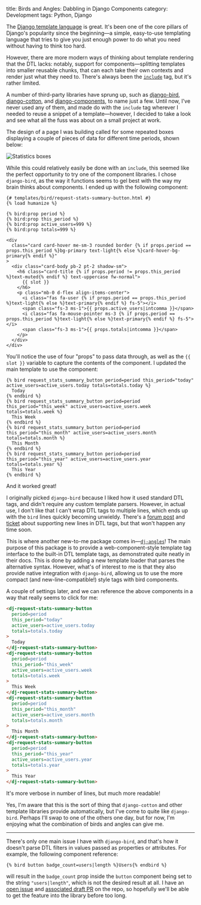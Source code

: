 title: Birds and Angles: Dabbling in Django Components
category: Development
tags: Python, Django

The [Django template language](https://docs.djangoproject.com/en/5.2/ref/templates/language/) is great. It's been one of the core pillars of Django's popularity since the beginning—a simple, easy-to-use templating language that tries to give you just enough power to do what you need without having to think too hard.

However, there are more modern ways of thinking about template rendering that the DTL lacks: notably, support for components—splitting templates into smaller reusable chunks, that can each take their own contexts and render just what they need to. There's always been the [`include`](https://docs.djangoproject.com/en/5.2/ref/templates/builtins/#include) tag, but it's rather limited.

A number of third-party libraries have sprung up, such as [django-bird](https://django-bird.readthedocs.io/), [django-cotton](https://django-cotton.com/), and [django-components](https://django-components.github.io/django-components/latest/), to name just a few. Until now, I've never used any of them, and made do with the `include` tag wherever I needed to reuse a snippet of a template—however, I decided to take a look and see what all the fuss was about on a small project at work.

The design of a page I was building called for some repeated boxes displaying a couple of pieces of data for different time periods, shown below:

![Statistics boxes](/assets/request-stats.png)

While this could relatively easily be done with an `include`, this seemed like the perfect opportunity to try one of the component libraries. I chose `django-bird`, as the way it functions seems to gel best with the way my brain thinks about components. I ended up with the following component:

```django
{# templates/bird/request-stats-summary-button.html #}
{% load humanize %}

{% bird:prop period %}
{% bird:prop this_period %}
{% bird:prop active_users=999 %}
{% bird:prop totals=999 %}

<div
  class="card card-hover me-sm-3 rounded border {% if props.period == props.this_period %}bg-primary text-light{% else %}card-hover-bg-primary{% endif %}"
>
  <div class="card-body pb-2 pt-2 shadow-sm">
    <h6 class="card-title {% if props.period != props.this_period %}text-muted{% endif %} text-uppercase fw-normal">
      {{ slot }}
    </h6>
    <p class="mb-0 d-flex align-items-center">
      <i class="fas fa-user {% if props.period == props.this_period %}text-light{% else %}text-primary{% endif %} fs-5"></i>
      <span class="fs-3 ms-1">{{ props.active_users|intcomma }}</span>
      <i class="fas fa-mouse-pointer ms-3 {% if props.period == props.this_period %}text-light{% else %}text-primary{% endif %} fs-5"></i>
      <span class="fs-3 ms-1">{{ props.totals|intcomma }}</span>
    </p>
  </div>
</div>
```

You'll notice the use of four "props" to pass data through, as well as the `{{ slot }}` variable to capture the contents of the component. I updated the main template to use the component:

```django
{% bird request_stats_summary_button period=period this_period="today" active_users=active_users.today totals=totals.today %}
  Today
{% endbird %}
{% bird request_stats_summary_button period=period this_period="this_week" active_users=active_users.week totals=totals.week %}
  This Week
{% endbird %}
{% bird request_stats_summary_button period=period this_period="this_month" active_users=active_users.month totals=totals.month %}
  This Month
{% endbird %}
{% bird request_stats_summary_button period=period this_period="this_year" active_users=active_users.year totals=totals.year %}
  This Year
{% endbird %}
```

And it worked great!

I originally picked `django-bird` because I liked how it used standard DTL tags, and didn't require any custom template parsers. However, in actual use, I don't like that I can't wrap DTL tags to multiple lines, which ends up with the `bird` lines quickly becoming unwieldy. There's a [forum post](https://forum.djangoproject.com/t/allow-newlines-inside-tags/36040/29) and [ticket](https://code.djangoproject.com/ticket/35899) about supporting new lines in DTL tags, but that won't happen any time soon.

This is where another new-to-me package comes in—[`dj-angles`](https://dj-angles.adamghill.com/en/stable/)! The main purpose of this package is to provide a web-component-style template tag interface to the built-in DTL template tags, as demonstrated quite neatly in their docs. This is done by adding a new template loader that parses the alternative syntax. However, what's of interest to me is that they also provide native integration with `django-bird`, allowing us to use the more compact (and new-line-compatible!) style tags with bird components.

A couple of settings later, and we can reference the above components in a way that really seems to click for me:

```html
<dj-request-stats-summary-button
  period=period
  this_period="today"
  active_users=active_users.today
  totals=totals.today
>
  Today
</dj-request-stats-summary-button>
<dj-request-stats-summary-button
  period=period
  this_period="this_week"
  active_users=active_users.week
  totals=totals.week
>
  This Week
</dj-request-stats-summary-button>
<dj-request-stats-summary-button
  period=period
  this_period="this_month"
  active_users=active_users.month
  totals=totals.month
>
  This Month
</dj-request-stats-summary-button>
<dj-request-stats-summary-button
  period=period
  this_period="this_year"
  active_users=active_users.year
  totals=totals.year
>
  This Year
</dj-request-stats-summary-button>
```

It's more verbose in number of lines, but much more readable!

Yes, I'm aware that this is the sort of thing that `django-cotton` and other template libraries provide automatically, but I've come to quite like `django-bird`. Perhaps I'll swap to one of the others one day, but for now, I'm enjoying what the combination of birds and angles can give me.

---

There's only one main issue I have with `django-bird`, and that's how it doesn't parse DTL filters in values passed as properties or attributes. For example, the following component reference:

```django
{% bird button badge_count=users|length %}Users{% endbird %}
```

will result in the `badge_count` prop inside the `button` component being set to the string `"users|length"`, which is not the desired result at all. I have an [open issue](https://github.com/joshuadavidthomas/django-bird/issues/181) and [associated draft PR](https://github.com/joshuadavidthomas/django-bird/pull/229) on the repo, so hopefully we'll be able to get the feature into the library before too long.





